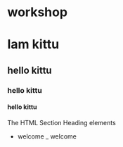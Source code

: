 # workshop
# Iam kittu 
## hello kittu
### hello kittu
#### hello kittu
The HTML Section Heading elements
* welcome
_ welcome
